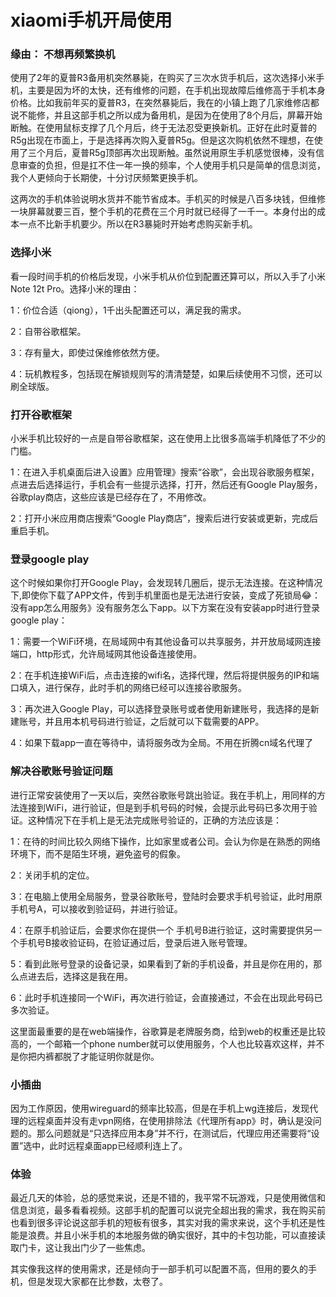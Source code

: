 # xiaomi手机开局使用

### 缘由： 不想再频繁换机

使用了2年的夏普R3备用机突然暴毙，在购买了三次水货手机后，这次选择小米手机，主要是因为坏的太快，还有维修的问题，在手机出现故障后维修高于手机本身价格。比如我前年买的夏普R3，在突然暴毙后，我在的小镇上跑了几家维修店都说不能修，并且这部手机之所以成为备用机，是因为在使用了8个月后，屏幕开始断触。在使用鼠标支撑了几个月后，终于无法忍受更换新机。正好在此时夏普的R5g出现在市面上，于是选择再次购入夏普R5g。但是这次购机依然不理想，在使用了三个月后，夏普R5g顶部再次出现断触。虽然说用原生手机感觉很棒，没有信息审查的负担，但是扛不住一年一换的频率，个人使用手机只是简单的信息浏览，我个人更倾向于长期使，十分讨厌频繁更换手机。

   这两次的手机体验说明水货并不能节省成本。手机买的时候是八百多块钱，但维修一块屏幕就要三百，整个手机的花费在三个月时就已经得了一千一。本身付出的成本一点不比新手机要少。所以在R3暴毙时开始考虑购买新手机。

### 选择小米

看一段时间手机的价格后发现，小米手机从价位到配置还算可以，所以入手了小米Note 12t Pro。选择小米的理由：

1：价位合适（qiong），1千出头配置还可以，满足我的需求。

2：自带谷歌框架。

3：存有量大，即使过保维修依然方便。

4：玩机教程多，包括现在解锁规则写的清清楚楚，如果后续使用不习惯，还可以刷全球版。

### 打开谷歌框架

小米手机比较好的一点是自带谷歌框架，这在使用上比很多高端手机降低了不少的门槛。

1：在进入手机桌面后进入设置》应用管理》搜索“谷歌”，会出现谷歌服务框架，点进去后选择运行，手机会有一些提示选择，打开，然后还有Google Play服务，谷歌play商店，这些应该是已经存在了，不用修改。

2：打开小米应用商店搜索“Google Play商店”，搜索后进行安装或更新，完成后重启手机。

### 登录google play

这个时候如果你打开Google Play，会发现转几圈后，提示无法连接。在这种情况下,即使你下载了APP文件，传到手机里面也是无法进行安装，变成了死锁局😂：没有app怎么用服务》没有服务怎么下app。以下方案在没有安装app时进行登录google play：

1：需要一个WiFi环境，在局域网中有其他设备可以共享服务，并开放局域网连接端口，http形式，允许局域网其他设备连接使用。

2：在手机连接WiFi后，点击连接的wifi名，选择代理，然后将提供服务的IP和端口填入，进行保存，此时手机的网络已经可以连接谷歌服务。

3：再次进入Google Play，可以选择登录账号或者使用新建账号，我选择的是新建账号，并且用本机号码进行验证，之后就可以下载需要的APP。

4：如果下载app一直在等待中，请将服务改为全局。不用在折腾cn域名代理了

### 解决谷歌账号验证问题

进行正常安装使用了一天以后，突然谷歌账号跳出验证。我在手机上，用同样的方法连接到WiFi，进行验证，但是到手机号码的时候，会提示此号码已多次用于验证。这种情况下在手机上是无法完成账号验证的，正确的方法应该是：

1：在待的时间比较久网络下操作，比如家里或者公司。会认为你是在熟悉的网络环境下，而不是陌生环境，避免盗号的假象。

2：关闭手机的定位。

3：在电脑上使用全局服务，登录谷歌账号，登陆时会要求手机号验证，此时用原手机号A，可以接收到验证码，并进行验证。

4：在原手机验证后，会要求你在提供一个 手机号B进行验证，这时需要提供另一个手机号B接收验证码，在验证通过后，登录后进入账号管理。

5：看到此账号登录的设备记录，如果看到了新的手机设备，并且是你在用的，那么点进去后，选择这是我在用。

6：此时手机连接同一个WiFi，再次进行验证，会直接通过，不会在出现此号码已多次验证。

这里面最重要的是在web端操作，谷歌算是老牌服务商，给到web的权重还是比较高的，一个邮箱一个phone number就可以使用服务，个人也比较喜欢这样，并不是你把内裤都脱了才能证明你就是你。



### 小插曲

因为工作原因，使用wireguard的频率比较高，但是在手机上wg连接后，发现代理的远程桌面并没有走vpn网络，在使用排除法《代理所有app》时，确认是没问题的。那么问题就是“只选择应用本身”并不行，在测试后，代理应用还需要将“设置”选中，此时远程桌面app已经顺利连上了。



### 体验

最近几天的体验，总的感觉来说，还是不错的，我平常不玩游戏，只是使用微信和信息浏览，最多看看视频。这部手机的配置可以说完全超出我的需求，我在购买前也看到很多评论说这部手机的短板有很多，其实对我的需求来说，这个手机还是性能是浪费。并且小米手机的本地服务做的确实很好，其中的卡包功能，可以直接读取门卡，这让我出门少了一些焦虑。



其实像我这样的使用需求，还是倾向于一部手机可以配置不高，但用的要久的手机，但是发现大家都在比参数，太卷了。